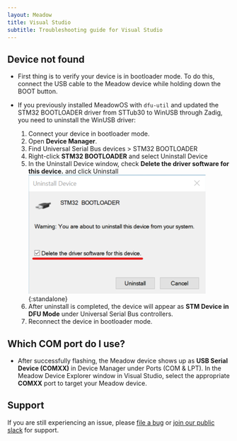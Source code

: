 ```yaml
---
layout: Meadow
title: Visual Studio
subtitle: Troubleshooting guide for Visual Studio
---
```


## Device not found

* First thing is to verify your device is in bootloader mode. To do this, connect the USB cable to the Meadow device while holding down the BOOT button.

* If you previously installed MeadowOS with `dfu-util` and updated the STM32 BOOTLOADER driver from STTub30 to WinUSB through Zadig, you need to uninstall the WinUSB driver:
  1. Connect your device in bootloader mode.
  1. Open **Device Manager**.
  1. Find Universal Serial Bus devices > STM32 BOOTLOADER
  1. Right-click **STM32 BOOTLOADER** and select Uninstall Device
  1. In the Uninstall Device window, check **Delete the driver software for this device.** and click Uninstall  
  ![Driver Uninstall](driver_uninstall.png){:standalone}
  1. After uninstall is completed, the device will appear as **STM Device in DFU Mode** under Universal Serial Bus controllers.
  1. Reconnect the device in bootloader mode.

## Which COM port do I use?

* After successfully flashing, the Meadow device shows up as **USB Serial Device (COMXX)** in Device Manager under Ports (COM & LPT). In the Meadow Device Explorer window in Visual Studio, select the appropriate **COMXX** port to target your Meadow device.

## Support

If you are still experiencing an issue, please [file a bug](https://github.com/WildernessLabs/VS_Win_Meadow_Extension/issues) or [join our public slack](http://slackinvite.wildernesslabs.co/) for support.
